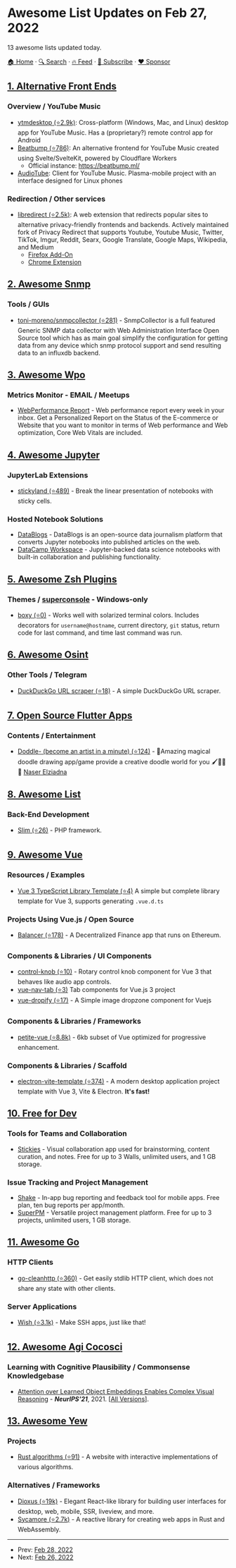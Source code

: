 # Awesome List Updates on Feb 27, 2022

13 awesome lists updated today.

[🏠 Home](/README.md) · [🔍 Search](https://www.trackawesomelist.com/search/) · [🔥 Feed](https://www.trackawesomelist.com/rss.xml) · [📮 Subscribe](https://trackawesomelist.us17.list-manage.com/subscribe?u=d2f0117aa829c83a63ec63c2f&id=36a103854c) · [❤️  Sponsor](https://github.com/sponsors/theowenyoung)



## [1. Alternative Front Ends](/content/mendel5/alternative-front-ends/README.md)

### Overview / YouTube Music

*   [ytmdesktop (⭐2.9k)](https://github.com/ytmdesktop/ytmdesktop): Cross-platform (Windows, Mac, and Linux) desktop app for YouTube Music. Has a (proprietary?) remote control app for Android
*   [Beatbump (⭐786)](https://github.com/snuffyDev/Beatbump): An alternative frontend for YouTube Music created using Svelte/SvelteKit, powered by Cloudflare Workers
    *   Official instance: <https://beatbump.ml/>
*   [AudioTube](https://invent.kde.org/plasma-mobile/audiotube): Client for YouTube Music. Plasma-mobile project with an interface designed for Linux phones

### Redirection / Other services

*   [libredirect (⭐2.5k)](https://github.com/libredirect/libredirect): A web extension that redirects popular sites to alternative privacy-friendly frontends and backends. Actively maintained fork of Privacy Redirect that supports Youtube, Youtube Music, Twitter, TikTok, Imgur, Reddit, Searx, Google Translate, Google Maps, Wikipedia, and Medium
    *   [Firefox Add-On](https://addons.mozilla.org/firefox/addon/libredirect/)
    *   [Chrome Extension](https://libredirect.github.io/download_chromium.html)

## [2. Awesome Snmp](/content/eozer/awesome-snmp/README.md)

### Tools / GUIs

*   [toni-moreno/snmpcollector (⭐281)](https://github.com/toni-moreno/snmpcollector) - SnmpCollector is a full featured Generic SNMP data collector with Web Administration Interface Open Source tool which has as main goal simplify the configuration for getting data from any device which snmp protocol support and send resulting data to an influxdb backend.

## [3. Awesome Wpo](/content/davidsonfellipe/awesome-wpo/README.md)

### Metrics Monitor - EMAIL / Meetups

*   [WebPerformance Report](https://webperformancereport.com/) - Web performance report every week in your inbox. Get a Personalized Report on the Status of the E-commerce or Website that you want to monitor in terms of Web performance and Web optimization, Core Web Vitals are included.

## [4. Awesome Jupyter](/content/markusschanta/awesome-jupyter/README.md)

### JupyterLab Extensions

*   [stickyland (⭐489)](https://github.com/xiaohk/stickyland) - Break the linear presentation of notebooks with sticky cells.

### Hosted Notebook Solutions

*   [DataBlogs](https://www.datablogs.co/) - DataBlogs is an open-source data journalism platform that converts Jupyter notebooks into published articles on the web.
*   [DataCamp Workspace](https://www.datacamp.com/workspace) - Jupyter-backed data science notebooks with built-in collaboration and publishing functionality.

## [5. Awesome Zsh Plugins](/content/unixorn/awesome-zsh-plugins/README.md)

### Themes / [superconsole](https://github.com/alexchmykhalo/superconsole) - Windows-only

*   [boxy (⭐0)](https://github.com/evil-tim/boxy-zsh-theme) - Works well with solarized terminal colors. Includes decorators for `username@hostname`, current directory, `git` status, return code for last command, and time last command was run.

## [6. Awesome Osint](/content/jivoi/awesome-osint/README.md)

### Other Tools / Telegram

*   [DuckDuckGo URL scraper (⭐18)](https://github.com/its0x08/duckduckgo) - A simple DuckDuckGo URL scraper.

## [7. Open Source Flutter Apps](/content/tortuvshin/open-source-flutter-apps/README.md)

### Contents / Entertainment

*   [Doddle- (become an artist in a minute) (⭐124)](https://github.com/NaserElziadna/doddle) - 💚Amazing magical doodle drawing app/game provide a creative doodle world for you 🖌💛🌸💚 [Naser Elziadna](https://github.com/NaserElziadna)

## [8. Awesome List](/content/sindresorhus/awesome/README.md)

### Back-End Development

*   [Slim (⭐26)](https://github.com/nekofar/awesome-slim#readme) - PHP framework.

## [9. Awesome Vue](/content/vuejs/awesome-vue/README.md)

### Resources / Examples

*   [Vue 3 TypeScript Library Template (⭐4)](https://github.com/TinkoLiu/vue3-ts-lib-template) A simple but complete library template for Vue 3, supports generating `.vue.d.ts`

### Projects Using Vue.js / Open Source

*   [Balancer (⭐178)](https://github.com/balancer-labs/frontend-v2) - A Decentralized Finance app that runs on Ethereum.

### Components & Libraries / UI Components

*   [control-knob (⭐10)](https://github.com/slipmatio/control-knob) - Rotary control knob component for Vue 3 that behaves like audio app controls.
*   [vue-nav-tab (⭐3)](https://github.com/kien5436/vue-nav-tab) Tab components for Vue.js 3 project
*   [vue-dropify (⭐17)](https://github.com/khofaai/vue-dropify) - A Simple image dropzone component for Vuejs

### Components & Libraries / Frameworks

*   [petite-vue (⭐8.8k)](https://github.com/vuejs/petite-vue) - 6kb subset of Vue optimized for progressive enhancement.

### Components & Libraries / Scaffold

*   [electron-vite-template (⭐374)](https://github.com/umbrella22/electron-vite-template) - A modern desktop application project template with Vue 3, Vite & Electron. **It's fast!**

## [10. Free for Dev](/content/ripienaar/free-for-dev/README.md)

### Tools for Teams and Collaboration

*   [Stickies](https://stickies.app/) - Visual collaboration app used for brainstorming, content curation, and notes. Free for up to 3 Walls, unlimited users, and 1 GB storage.

### Issue Tracking and Project Management

*   [Shake](https://www.shakebugs.com/) - In-app bug reporting and feedback tool for mobile apps. Free plan, ten bug reports per app/month.
*   [SuperPM](https://superpm.app/) - Versatile project management platform. Free for up to 3 projects, unlimited users, 1 GB storage.

## [11. Awesome Go](/content/avelino/awesome-go/README.md)

### HTTP Clients

*   [go-cleanhttp (⭐360)](https://github.com/hashicorp/go-cleanhttp) - Get easily stdlib HTTP client, which does not share any state with other clients.

### Server Applications

*   [Wish (⭐3.1k)](https://github.com/charmbracelet/wish) - Make SSH apps, just like that!

## [12. Awesome Agi Cocosci](/content/YuzheSHI/awesome-agi-cocosci/README.md)

### Learning with Cognitive Plausibility / Commonsense Knowledgebase

*   [Attention over Learned Object Embeddings Enables Complex Visual Reasoning](https://proceedings.neurips.cc/paper/2021/hash/4c26774d852f62440fc746ea4cdd57f6-Abstract.html) - ***NeurIPS'21***, 2021. \[[All Versions](https://scholar.google.com/scholar?cluster=127829313460149801\&hl=en\&as_sdt=0,5)].

## [13. Awesome Yew](/content/jetli/awesome-yew/README.md)

### Projects

*   [Rust algorithms (⭐91)](https://github.com/Jondolf/rust-algorithms) - A website with interactive implementations of various algorithms.

### Alternatives / Frameworks

*   [Dioxus (⭐19k)](https://github.com/DioxusLabs/dioxus) - Elegant React-like library for building user interfaces for desktop, web, mobile, SSR, liveview, and more.
*   [Sycamore (⭐2.7k)](https://github.com/sycamore-rs/sycamore) - A reactive library for creating web apps in Rust and WebAssembly.

---

- Prev: [Feb 28, 2022](/content/2022/02/28/README.md)
- Next: [Feb 26, 2022](/content/2022/02/26/README.md)